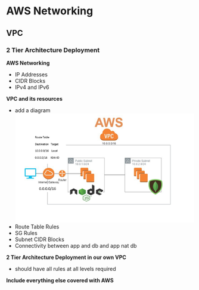 # AWS Networking
## VPC
### 2 Tier Architecture Deployment


**AWS Networking**
- IP Addresses
- CIDR Blocks
- IPv4 and IPv6

**VPC and its resources**
- add a diagram ![VPC](images/vpc.PNG)
- Route Table Rules
- SG Rules
- Subnet CIDR Blocks
- Connectivity between app and db and app nat db


**2 Tier Architecture Deployment in our own VPC**
![]()
- should have all rules at all levels required

**Include everything else covered with AWS**
